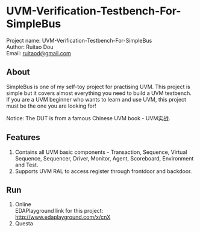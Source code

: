 # UVM-Verification-Testbench-For-SimpleBus

Project name: UVM-Verification-Testbench-For-SimpleBus    
Author: Ruitao Dou    
Email: ruitaod@gmail.com    

## About
SimpleBus is one of my self-toy project for practising UVM. This project is simple but it covers almost everything you need to build a UVM testbench. If you are a UVM beginner who wants to learn and use UVM, this project must be the one you are looking for!

Notice: The DUT is from a famous Chinese UVM book - UVM实战.

## Features
1. Contains all UVM basic components - Transaction, Sequence, Virtual Sequence, Sequencer, Driver, Monitor, Agent, Scoreboard, Environment and Test.
2. Supports UVM RAL to access register through frontdoor and backdoor.

## Run
1. Online    
EDAPlayground link for this project: http://www.edaplayground.com/x/cnX
2. Questa
